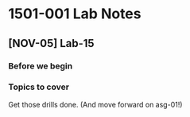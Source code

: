 # 1501-001 Lab Notes

## [NOV-05] Lab-15

### Before we begin

### Topics to cover

Get those drills done. (And move forward on asg-01!)
